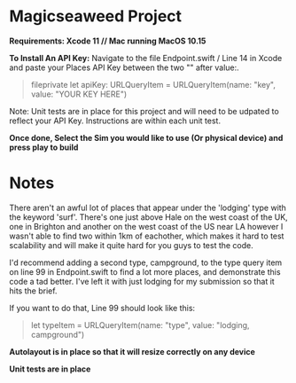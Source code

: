 # Magicseaweed Project

**Requirements: Xcode 11 // Mac running MacOS 10.15**

**To Install An API Key:**
Navigate to the file Endpoint.swift / Line 14 in Xcode and paste your Places API Key between the two "" after value:.

> fileprivate let apiKey: URLQueryItem = URLQueryItem(name: "key", value: "YOUR KEY HERE")

Note: Unit tests are in place for this project and will need to be udpated to reflect your API Key. Instructions are within each unit test.

**Once done, Select the Sim you would like to use (Or physical device) and press play to build**

# Notes

There aren't an awful lot of places that appear under the 'lodging' type with the keyword 'surf'. There's one just above Hale on the west coast of the UK, one in Brighton and another on the west coast of the US near LA however I wasn't able to find two within 1km of eachother, which makes it hard to test scalability and will make it quite hard for you guys to test the code. 

I'd recommend adding a second type, campground, to the type query item on line 99 in Endpoint.swift to find a lot more places, and demonstrate this code a tad better. I've left it with just lodging for my submission so that it hits the brief. 

If you want to do that, Line 99 should look like this:

> let typeItem = URLQueryItem(name: "type", value: "lodging, campground")

**Autolayout is in place so that it will resize correctly on any device**

**Unit tests are in place**
